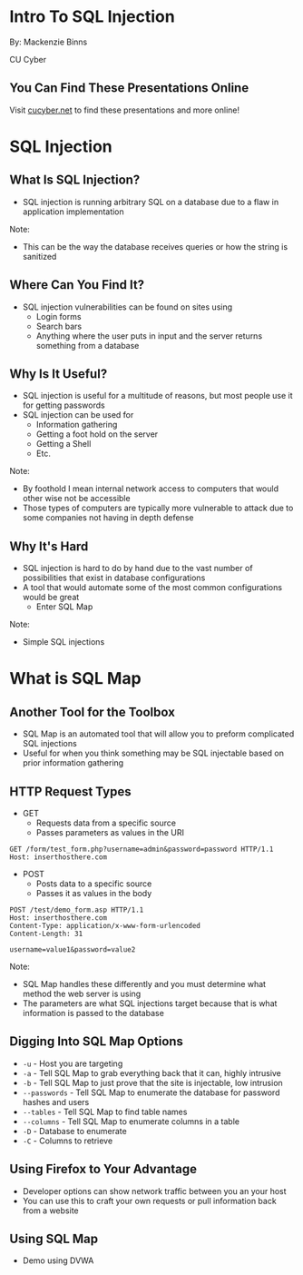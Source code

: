 # Intro To SQL Injection

By: Mackenzie Binns

CU Cyber


## You Can Find These Presentations Online

Visit [cucyber.net](https://cucyber.net/) to find these presentations and more online!



# SQL Injection


## What Is SQL Injection?

* SQL injection is running arbitrary SQL on a database due to a flaw in application implementation

Note:
* This can be the way the database receives queries or how the string is sanitized


## Where Can You Find It?

* SQL injection vulnerabilities can be found on sites using
    - Login forms
    - Search bars
    - Anything where the user puts in input and the server returns something from a database


## Why Is It Useful?

* SQL injection is useful for a multitude of reasons, but most people use it for getting passwords
* SQL injection can be used for
    - Information gathering
    - Getting a foot hold on the server
    - Getting a Shell
    - Etc.

Note:
* By foothold I mean internal network access to computers that would other wise not be accessible
* Those types of computers are typically more vulnerable to attack due to some companies not having in depth defense


## Why It's Hard

* SQL injection is hard to do by hand due to the vast number of possibilities that exist in database configurations
* A tool that would automate some of the most common configurations would be great
    - Enter SQL Map

Note:
* Simple SQL injections



# What is SQL Map


## Another Tool for the Toolbox

* SQL Map is an automated tool that will allow you to preform complicated SQL injections
* Useful for when you think something may be SQL injectable based on prior information gathering


## HTTP Request Types

* GET
    - Requests data from a specific source
    - Passes parameters as values in the URI

```http
GET /form/test_form.php?username=admin&password=password HTTP/1.1
Host: inserthosthere.com

```

* POST
    - Posts data to a specific source
    - Passes it as values in the body

```http
POST /test/demo_form.asp HTTP/1.1
Host: inserthosthere.com
Content-Type: application/x-www-form-urlencoded
Content-Length: 31

username=value1&password=value2
```

Note:
* SQL Map handles these differently and you must determine what method the web server is using
* The parameters are what SQL injections target because that is what information is passed to the database


## Digging Into SQL Map Options

* `-u` - Host you are targeting
* `-a` - Tell SQL Map to grab everything back that it can, highly intrusive
* `-b` - Tell SQL Map to just prove that the site is injectable, low intrusion
* `--passwords` - Tell SQL Map to enumerate the database for password hashes and users
* `--tables` - Tell SQL Map to find table names
* `--columns` - Tell SQL Map to enumerate columns in a table
* `-D` - Database to enumerate
* `-C` - Columns to retrieve


## Using Firefox to Your Advantage

* Developer options can show network traffic between you an your host
* You can use this to craft your own requests or pull information back from a website


## Using SQL Map

* Demo using DVWA
